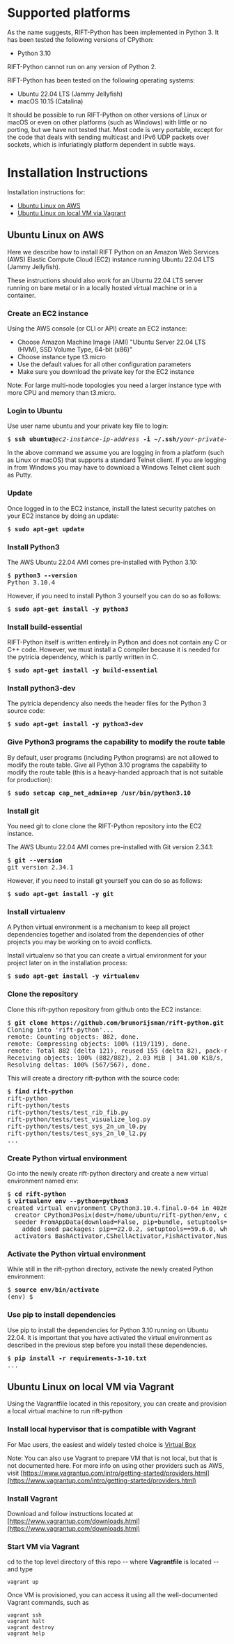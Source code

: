 # Supported platforms

As the name suggests, RIFT-Python has been implemented in Python 3. It has been tested the following
versions of CPython:

- Python 3.10

RIFT-Python cannot run on any version of Python 2.

RIFT-Python has been tested on the following operating systems:

- Ubuntu 22.04 LTS (Jammy Jellyfish)
- macOS 10.15 (Catalina)

It should be possible to run RIFT-Python on other versions of Linux or macOS or even on other platforms
(such as Windows) with little or no porting, but we have not tested that. Most code is very
portable, except for the code that deals with sending multicast and IPv6 UDP packets over sockets,
which is infuriatingly platform dependent in subtle ways.

# Installation Instructions

Installation instructions for:

- [Ubuntu Linux on AWS](#ubuntu-linux-on-aws)
- [Ubuntu Linux on local VM via Vagrant](#ubuntu-linux-on-local-vm-via-vagrant)

## Ubuntu Linux on AWS

Here we describe how to install RIFT Python on an Amazon Web Services (AWS)
Elastic Compute Cloud (EC2) instance running Ubuntu 22.04 LTS (Jammy Jellyfish).

These instructions should also work for an Ubuntu 22.04 LTS server running on bare metal or in
a locally hosted virtual machine or in a container.

### Create an EC2 instance

Using the AWS console (or CLI or API) create an EC2 instance:

- Choose Amazon Machine Image (AMI) "Ubuntu Server 22.04 LTS (HVM), SSD Volume Type, 64-bit (x86)"
- Choose instance type t3.micro
- Use the default values for all other configuration parameters
- Make sure you download the private key for the EC2 instance

Note: For large multi-node topologies you need a larger instance type with more CPU and memory than
t3.micro.

### Login to Ubuntu

Use user name ubuntu and your private key file to login:

<pre>
$ <b>ssh ubuntu@</b><i>ec2-instance-ip-address</i><b> -i ~/.ssh/</b><i>your-private-key-file</i><b>.pem</b> 
</pre>

In the above command we assume you are logging in from a platform (such as Linux or macOS) that
supports a standard Telnet client. If you are logging in from Windows you may have to download
a Windows Telnet client such as Putty.

### Update

Once logged in to the EC2 instance, install the latest security patches on your EC2 instance
by doing an update:

<pre>
$ <b>sudo apt-get update</b>
</pre>

### Install Python3

The AWS Ubuntu 22.04 AMI comes pre-installed with Python 3.10:

<pre>
$ <b>python3 --version</b>
Python 3.10.4
</pre>

However, if you need to install Python 3 yourself you can do so as follows:

<pre>
$ <b>sudo apt-get install -y python3</b>
</pre>

### Install build-essential

RIFT-Python itself is written entirely in Python and does not contain any C or C++ code. However,
we must install a C compiler because it is needed for the pytricia dependency, which is partly
written in C.

<pre>
$ <b>sudo apt-get install -y build-essential</b>
</pre>

### Install python3-dev

The pytricia dependency also needs the header files for the Python 3 source code:

<pre>
$ <b>sudo apt-get install -y python3-dev</b>
</pre>

### Give Python3 programs the capability to modify the route table

By default, user programs (including Python programs) are not allowed to modify the route table.
Give all Python 3.10 programs the capability to modify the route table (this is a heavy-handed
approach that is not suitable for production):

<pre>
$ <b>sudo setcap cap_net_admin+ep /usr/bin/python3.10</b>
</pre>

### Install git

You need git to clone clone the RIFT-Python repository into the EC2 instance.

The AWS Ubuntu 22.04 AMI comes pre-installed with Git version 2.34.1:

<pre>
$ <b>git --version</b>
git version 2.34.1
</pre>

However, if you need to install git yourself you can do so as follows:

<pre>
$ <b>sudo apt-get install -y git</b>
</pre>

### Install virtualenv

A Python virtual environment is a mechanism to keep all project dependencies together and isolated
from the dependencies of other projects you may be working on to avoid conflicts.

Install virtualenv so that you can create a virtual environment for your project later on in the
installation process:

<pre>
$ <b>sudo apt-get install -y virtualenv</b>
</pre>

### Clone the repository

Clone this rift-python repository from github onto the EC2 instance:

<pre>
$ <b>git clone https://github.com/brunorijsman/rift-python.git</b>
Cloning into 'rift-python'...
remote: Counting objects: 882, done.
remote: Compressing objects: 100% (119/119), done.
remote: Total 882 (delta 121), reused 155 (delta 82), pack-reused 679
Receiving objects: 100% (882/882), 2.03 MiB | 341.00 KiB/s, done.
Resolving deltas: 100% (567/567), done.
</pre>

This will create a directory rift-python with the source code:

<pre>
$ <b>find rift-python</b> 
rift-python
rift-python/tests
rift-python/tests/test_rib_fib.py
rift-python/tests/test_visualize_log.py
rift-python/tests/test_sys_2n_un_l0.py
rift-python/tests/test_sys_2n_l0_l2.py
...
</pre>

### Create Python virtual environment

Go into the newly create rift-python directory and create a new virtual environment named env:

<pre>
$ <b>cd rift-python</b>
$ <b>virtualenv env --python=python3</b>
created virtual environment CPython3.10.4.final.0-64 in 402ms
  creator CPython3Posix(dest=/home/ubuntu/rift-python/env, clear=False, no_vcs_ignore=False, global=False)
  seeder FromAppData(download=False, pip=bundle, setuptools=bundle, wheel=bundle, via=copy, app_data_dir=/home/ubuntu/.local/share/virtualenv)
    added seed packages: pip==22.0.2, setuptools==59.6.0, wheel==0.37.1
  activators BashActivator,CShellActivator,FishActivator,NushellActivator,PowerShellActivator,PythonActivator
</pre>

### Activate the Python virtual environment

While still in the rift-python directory, activate the newly created Python environment:

<pre>
$ <b>source env/bin/activate</b>
(env) $ 
</pre>

### Use pip to install dependencies

Use pip to install the dependencies for Python 3.10 running on Ubuntu 22.04.
It is important that you have activated the virtual environment as described in the previous step
before you install these dependencies.

<pre>
$ <b>pip install -r requirements-3-10.txt</b> 
...
</pre>

## Ubuntu Linux on local VM via Vagrant

Using the Vagrantfile located in this repository, you can create and provision a local virtual machine to run rift-python

### Install local hypervisor that is compatible with Vagrant

For Mac users, the easiest and widely tested choice is [Virtual Box](https://www.virtualbox.org/)

Note: You can also use Vagrant to prepare VM that is not local, but that is not documented here. For more info on using
other providers such as AWS, visit [https://www.vagrantup.com/intro/getting-started/providers.html](https://www.vagrantup.com/intro/getting-started/providers.html)

### Install Vagrant

Download and follow instructions located at [https://www.vagrantup.com/downloads.html](https://www.vagrantup.com/downloads.html)

### Start VM via Vagrant

cd to the top level directory of this repo -- where **Vagrantfile** is located -- and type

```
vagrant up
```

Once VM is provisioned, you can access it using all the well-documented Vagrant commands,
such as

```
vagrant ssh
vagrant halt
vagrant destroy
vagrant help
```
